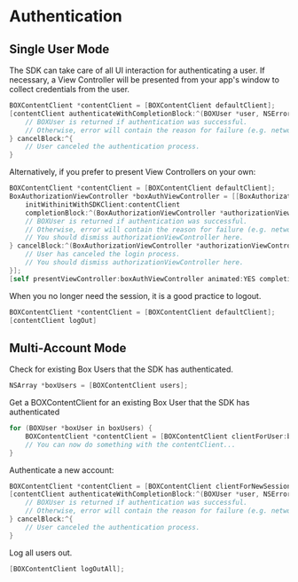 Authentication
==============

Single User Mode
---------------------
The SDK can take care of all UI interaction for authenticating a user. If necessary, a View Controller will be presented from your app's window to collect credentials from the user. 
```objectivec
BOXContentClient *contentClient = [BOXContentClient defaultClient];
[contentClient authenticateWithCompletionBlock:^(BOXUser *user, NSError *error) {
	// BOXUser is returned if authentication was successful.
	// Otherwise, error will contain the reason for failure (e.g. network connection)
} cancelBlock:^{
	// User canceled the authentication process.
}
```

Alternatively, if you prefer to present View Controllers on your own:
```objectivec
BOXContentClient *contentClient = [BOXContentClient defaultClient];
BoxAuthorizationViewController *boxAuthViewController = [[BoxAuthorizationViewController alloc] 
	initWithinitWithSDKClient:contentClient 
	completionBlock:^(BoxAuthorizationViewController *authorizationViewController, BOXUser *user, NSError *error) {
	// BOXUser is returned if authentication was successful.
	// Otherwise, error will contain the reason for failure (e.g. network connection)
	// You should dismiss authorizationViewController here.
} cancelBlock:^(BoxAuthorizationViewController *authorizationViewController){
	// User has canceled the login process.
	// You should dismiss authorizationViewController here.
}];
[self presentViewController:boxAuthViewController animated:YES completion:nil];
```

When you no longer need the session, it is a good practice to logout.
```objectivec
BOXContentClient *contentClient = [BOXContentClient defaultClient];
[contentClient logOut]
```

Multi-Account Mode
------------------------
Check for existing Box Users that the SDK has authenticated.
```objectivec
NSArray *boxUsers = [BOXContentClient users];
```

Get a BOXContentClient for an existing Box User that the SDK has authenticated
```objectivec
for (BOXUser *boxUser in boxUsers) {
	BOXContentClient *contentClient = [BOXContentClient clientForUser:boxUser];
	// You can now do something with the contentClient...
}
```

Authenticate a new account:
```objectivec
BOXContentClient *contentClient = [BOXContentClient clientForNewSession];
[contentClient authenticateWithCompletionBlock:^(BOXUser *user, NSError *error) {
	// BOXUser is returned if authentication was successful.
	// Otherwise, error will contain the reason for failure (e.g. network connection)	
} cancelBlock:^{
	// User canceled the authentication process.
}
```

Log all users out.
```objectivec
[BOXContentClient logOutAll];
```
